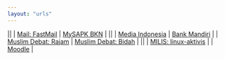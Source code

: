 ```yaml
---
layout: "urls"
---
```


||
| [Mail: FastMail](https://www.fastmail.com/) | [MySAPK BKN](https://mysapk.bkn.go.id/) |
||
| [Media Indonesia](https://mediaindonesia.com/) | [Bank Mandiri](https://bankmandiri.co.id/) |
| [Muslim Debat: Rajam](https://youtu.be/Fs2HSCG040A) | [Muslim Debat: Bidah](https://youtu.be/tVCymUeWBIs) |
||
| [MILIS: linux-aktivis](https://www.mail-archive.com/linux-aktivis@linux.or.id/) |
| [Moodle](https://www.youtube.com/playlist?list=PLqYj2sOxDkVyQONBHOy1GgZYkv6uTS_SL) |


